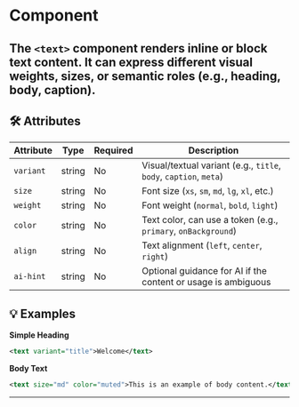 # <text> Component

The `<text>` component renders inline or block text content. It can express different visual weights, sizes, or semantic roles (e.g., heading, body, caption).
---

## 🛠 Attributes

| Attribute | Type | Required | Description |
|-----------|------|----------|-------------|
| `variant` | string | No | Visual/textual variant (e.g., `title`, `body`, `caption`, `meta`) |
| `size` | string | No | Font size (`xs`, `sm`, `md`, `lg`, `xl`, etc.) |
| `weight` | string | No | Font weight (`normal`, `bold`, `light`) |
| `color` | string | No | Text color, can use a token (e.g., `primary`, `onBackground`) |
| `align` | string | No | Text alignment (`left`, `center`, `right`) |
| `ai-hint` | string | No | Optional guidance for AI if the content or usage is ambiguous |

## 💡 Examples
**Simple Heading**
```xml
<text variant="title">Welcome</text>
```

**Body Text**
```xml
<text size="md" color="muted">This is an example of body content.</text>
```

---
